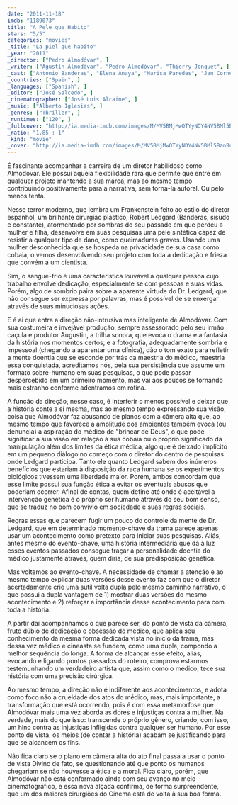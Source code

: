 ```yaml
---
date: "2011-11-18"
imdb: "1189073"
title: "A Pele que Habito"
stars: "5/5"
categories: "movies"
_title: "La piel que habito"
_year: "2011"
_director: ["Pedro Almodóvar", ]
_writer: ["Agustín Almodóvar", "Pedro Almodóvar", "Thierry Jonquet", ]
_cast: ["Antonio Banderas", "Elena Anaya", "Marisa Paredes", "Jan Cornet", "Roberto Álamo", "Eduard Fernández", "José Luis Gómez", "Blanca Suárez", "Susi Sánchez", ]
_countries: ["Spain", ]
_languages: ["Spanish", ]
_editor: ["José Salcedo", ]
_cinematographer: ["José Luis Alcaine", ]
_music: ["Alberto Iglesias", ]
_genres: ["Thriller", ]
_runtimes: ["120", ]
_fullcover: "http://ia.media-imdb.com/images/M/MV5BMjMwOTYyNDY4NV5BMl5BanBnXkFtZTcwNDI1ODk0Ng@@.jpg"
_ratio: "1.85 : 1"
_kind: "movie"
_cover: "http://ia.media-imdb.com/images/M/MV5BMjMwOTYyNDY4NV5BMl5BanBnXkFtZTcwNDI1ODk0Ng@@._V1._SX94_SY140_.jpg"
---
```

É fascinante acompanhar a carreira de um diretor habilidoso como Almodóvar. Ele possui aquela flexibilidade rara que permite que entre em qualquer projeto mantendo a sua marca, mas ao mesmo tempo contribuindo positivamente para a narrativa, sem torná-la autoral. Ou pelo menos tenta.

Nesse terror moderno, que lembra um Frankenstein feito ao estilo do diretor espanhol, um brilhante cirurgião plástico, Robert Ledgard (Banderas, sisudo e constante), atormentado por sombras do seu passado em que perdeu a mulher e filha, desenvolve em suas pesquisas uma pele sintética capaz de resistir a qualquer tipo de dano, como queimaduras graves. Usando uma mulher desconhecida que se hospeda na privacidade de sua casa como cobaia, o vemos desenvolvendo seu projeto com toda a dedicação e frieza que convém a um cientista.

Sim, o sangue-frio é uma característica louvável a qualquer pessoa cujo trabalho envolve dedicação, especialmente se com pessoas e suas vidas. Porém, algo de sombrio paira sobre a aparente virtude do Dr. Ledgard, que não consegue ser expressa por palavras, mas é possível de se enxergar através de suas minuciosas ações.

E é aí que entra a direção não-intrusiva mas inteligente de Almodóvar. Com sua costumeira e invejável produção, sempre assessorado pelo seu irmão caçula e produtor Augustin, a trilha sonora, que evoca o drama e a fantasia da história nos momentos certos, e a fotografia, adequadamente sombria e impessoal (chegando a aparentar uma clínica), dão o tom exato para refletir a mente doentia que se esconde por trás da maestria do médico, maestria essa conquistada, acreditamos nós, pela sua persistência que assume um formato sobre-humano em suas pesquisas, o que pode passar despercebido em um primeiro momento, mas vai aos poucos se tornando mais estranho conforme adentramos em rotina.

A função da direção, nesse caso, é interferir o menos possível e deixar que a história conte a si mesma, mas ao mesmo tempo expressando sua visão, coisa que Almodóvar faz abusando de planos com a câmera alta que, ao mesmo tempo que favorece a amplitude dos ambientes também evoca (ou denuncia) a aspiração do médico de "brincar de Deus", o que pode significar a sua visão em relação à sua cobaia ou o próprio significado da manipulação além dos limites da ética médica, algo que é deixado implícito em um pequeno diálogo no começo com o diretor do centro de pesquisas onde Ledgard participa. Tanto ele quanto Ledgard sabem dos inúmeros benefícios que estariam à disposição da raça humana se os experimentos biológicos tivessem uma liberdade maior. Porém, ambos concordam que esse limite possui sua função ética a evitar os eventuais abusos que poderiam ocorrer. Afinal de contas, quem define até onde é aceitável a intervenção genética é o próprio ser humano através do seu bom senso, que se traduz no bom convívio em sociedade e suas regras sociais.

Regras essas que parecem fugir um pouco do controle da mente de Dr. Ledgard, que em determinado momento-chave da trama parece apenas usar um acontecimento como pretexto para iniciar suas pesquisas. Aliás, antes mesmo do evento-chave, uma história intermediária que dá à luz esses eventos passados consegue traçar a personalidade doentia do médico justamente através, quem diria, de sua predisposição genética.

Mas voltemos ao evento-chave. A necessidade de chamar a atenção e ao mesmo tempo explicar duas versões desse evento faz com que o diretor acertadamente crie uma sutil volta dupla pelo mesmo caminho narrativo, o que possui a dupla vantagem de 1) mostrar duas versões do mesmo acontecimento e 2) reforçar a importância desse acontecimento para com toda a história.

A partir daí acompanhamos o que parece ser, do ponto de vista da câmera, fruto dúbio de dedicação e obsessão do médico, que aplica seu conhecimento da mesma forma dedicada vista no início da trama, mas dessa vez médico e cineasta se fundem, como uma dupla, compondo a melhor sequência do longa. A forma de alcançar esse efeito, aliás, evocando e ligando pontos passados do roteiro, comprova estarmos testemunhando um verdadeiro artista que, assim como o médico, tece sua história com uma precisão cirúrgica.

Ao mesmo tempo, a direção não é indiferente aos acontecimentos, e adota como foco não a crueldade dos atos do médico, mas, mais importante, a transformação que está ocorrendo, pois é com essa metamorfose que Almodóvar mais uma vez aborda as dores e injustiças contra a mulher. Na verdade, mais do que isso: transcende o próprio gênero, criando, com isso, um hino contra as injustiças infligidas contra qualquer ser humano. Por esse ponto de vista, os meios (de contar a história) acabam se justificando para que se alcancem os fins.

Não fica claro se o plano em câmera alta do ato final passa a usar o ponto de vista Divino de fato, se questionando até que ponto os humanos chegariam se não houvesse a ética e a moral. Fica claro, porém, que Almodóvar não está conformado ainda com seu avanço no meio cinematográfico, e essa nova alçada confirma, de forma surpreendente, que um dos maiores cirurgiões do Cinema está de volta à sua boa forma.

